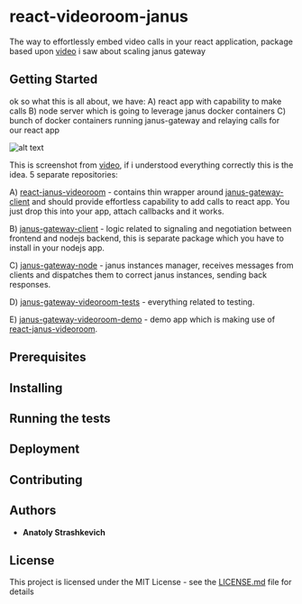 # react-videoroom-janus

The way to effortlessly embed video calls in your react application, 
package based upon [video](https://www.youtube.com/watch?v=zxRwELmyWU0&t=1s) i saw about scaling janus gateway

## Getting Started

ok so what this is all about, we have: 
A) react app with capability to make calls 
B) node server which is going to leverage janus docker containers
C) bunch of docker containers running janus-gateway and relaying calls for our react app

![alt text](https://github.com/IG-88-2/react-janus-videoroom/blob/master/plan.jpg?raw=true)

This is screenshot from [video](https://www.youtube.com/watch?v=zxRwELmyWU0&t=1s), if i understood everything correctly 
this is the idea. 5 separate repositories:

A) [react-janus-videoroom](https://github.com/IG-88-2/react-janus-videoroom) - contains thin wrapper around
[janus-gateway-client](https://github.com/IG-88-2/janus-gateway-client) and should provide effortless capability to
add calls to react app. You just drop this into your app, attach callbacks and it works.

B) [janus-gateway-client](https://github.com/IG-88-2/janus-gateway-client) - logic related to signaling and negotiation between frontend
and nodejs backend, this is separate package which you have to install in your nodejs app. 

C) [janus-gateway-node](https://github.com/IG-88-2/janus-gateway-node) - janus instances manager, 
receives messages from clients and dispatches them to correct janus instances, sending back responses.

D) [janus-gateway-videoroom-tests](https://github.com/IG-88-2/janus-gateway-videoroom-tests) - everything related to testing.

E) [janus-gateway-videoroom-demo](https://github.com/IG-88-2/janus-gateway-videoroom-demo) - demo app which is making use of
[react-janus-videoroom](https://github.com/IG-88-2/react-janus-videoroom).

## Prerequisites

## Installing

## Running the tests

## Deployment

## Contributing

## Authors

* **Anatoly Strashkevich**

## License

This project is licensed under the MIT License - see the [LICENSE.md](LICENSE.md) file for details
